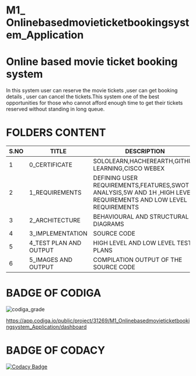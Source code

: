 # M1_ Onlinebasedmovieticketbookingsystem_Application
# Online based movie ticket booking system 
   In this system user can reserve the movie tickets ,user can get booking details , user can cancel the tickets.This system one of the best opportunities for those who cannot afford enough time to get their tickets  reserved without standing in long queue.
# FOLDERS CONTENT
   | S.NO | TITLE | DESCRIPTION |
   |------|-------|-------------|
   |  1   | 0_CERTIFICATE| SOLOLEARN,HACHEREARTH,GITHUB LEARNING,CISCO WEBEX|
   |  2   | 1_REQUIREMENTS| DEFINING USER REQUIREMENTS,FEATURES,SWOT ANALYSIS,5W AND 1H ,HIGH LEVEL REQUIREMENTS AND LOW LEVEL REQUIREMENTS|
   |  3   | 2_ARCHITECTURE| BEHAVIOURAL AND STRUCTURAL DIAGRAMS|
   |  4   | 3_IMPLEMENTATION| SOURCE CODE|
   |  5   | 4_TEST PLAN AND OUTPUT| HIGH LEVEL AND LOW LEVEL TEST PLANS|
   |  6   | 5_IMAGES AND OUTPUT | COMPILATION OUTPUT OF THE SOURCE CODE
   
# BADGE OF CODIGA   
   

![codiga_grade](https://api.codiga.io/project/31269/status/svg)

https://app.codiga.io/public/project/31269/M1_Onlinebasedmovieticketbookingsystem_Application/dashboard


# BADGE OF CODACY

  [![Codacy Badge](https://app.codacy.com/project/badge/Grade/351270e1dd574848af0fd7e62b4401d4)](https://www.codacy.com/gh/DivyaPrabhaShan/M1_Onlinebasedmovieticketbookingsystem_Application/dashboard?utm_source=github.com&amp;utm_medium=referral&amp;utm_content=DivyaPrabhaShan/M1_Onlinebasedmovieticketbookingsystem_Application&amp;utm_campaign=Badge_Grade)



